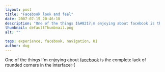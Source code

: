 ```yaml
---
layout: post
title: "Facebook look and feel"
date: 2007-07-15 20:46:18
description: "One of the things I&#8217;m enjoying about facebook is the complete lack of rounded corners in the interface -- -)&#8230;"
thumbnail: defaultThumbnail.png
alt: ""

tags: experience, facebook, navigation, UI
author: dug
---
```


<p>One of the things I'm enjoying about <a href="http://facebook.com">facebook</a> is the complete lack of rounded corners in the interface:-)</p>
